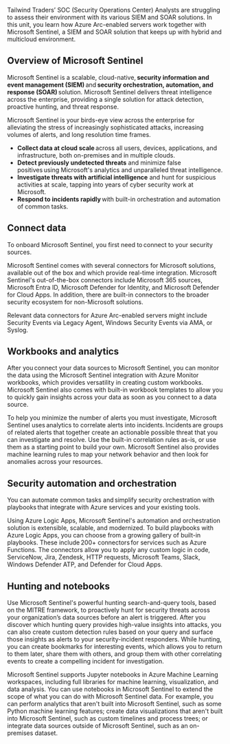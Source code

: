 Tailwind Traders’ SOC (Security Operations Center) Analysts are struggling to assess their environment with its various SIEM and SOAR solutions. In this unit, you learn how Azure Arc-enabled servers work together with Microsoft Sentinel, a SIEM and SOAR solution that keeps up with hybrid and multicloud environment.

## Overview of Microsoft Sentinel

Microsoft Sentinel is a scalable, cloud-native, **security information and event management (SIEM)** and **security orchestration, automation, and response (SOAR)** solution. Microsoft Sentinel delivers threat intelligence across the enterprise, providing a single solution for attack detection, proactive hunting, and threat response.

Microsoft Sentinel is your birds-eye view across the enterprise for alleviating the stress of increasingly sophisticated attacks, increasing volumes of alerts, and long resolution time frames.

- **Collect data at cloud scale** across all users, devices, applications, and infrastructure, both on-premises and in multiple clouds.
- **Detect previously undetected threats** and minimize false positives using Microsoft's analytics and unparalleled threat intelligence.
- **Investigate threats with artificial intelligence** and hunt for suspicious activities at scale, tapping into years of cyber security work at Microsoft.
- **Respond to incidents rapidly** with built-in orchestration and automation of common tasks.

## Connect data

To onboard Microsoft Sentinel, you first need to connect to your security sources.

Microsoft Sentinel comes with several connectors for Microsoft solutions, available out of the box and which provide real-time integration. Microsoft Sentinel's out-of-the-box connectors include Microsoft 365 sources, Microsoft Entra ID, Microsoft Defender for Identity, and Microsoft Defender for Cloud Apps. In addition, there are built-in connectors to the broader security ecosystem for non-Microsoft solutions.  

Relevant data connectors for Azure Arc-enabled servers might include Security Events via Legacy Agent, Windows Security Events via AMA, or Syslog.

## Workbooks and analytics

After you connect your data sources to Microsoft Sentinel, you can monitor the data using the Microsoft Sentinel integration with Azure Monitor workbooks, which provides versatility in creating custom workbooks. Microsoft Sentinel also comes with built-in workbook templates to allow you to quickly gain insights across your data as soon as you connect to a data source.

To help you minimize the number of alerts you must investigate, Microsoft Sentinel uses analytics to correlate alerts into incidents. Incidents are groups of related alerts that together create an actionable possible threat that you can investigate and resolve. Use the built-in correlation rules as-is, or use them as a starting point to build your own. Microsoft Sentinel also provides machine learning rules to map your network behavior and then look for anomalies across your resources.

## Security automation and orchestration

You can automate common tasks and simplify security orchestration with playbooks that integrate with Azure services and your existing tools.

Using Azure Logic Apps, Microsoft Sentinel's automation and orchestration solution is extensible, scalable, and modernized. To build playbooks with Azure Logic Apps, you can choose from a growing gallery of built-in playbooks. These include 200+ connectors for services such as Azure Functions. The connectors allow you to apply any custom logic in code, ServiceNow, Jira, Zendesk, HTTP requests, Microsoft Teams, Slack, Windows Defender ATP, and Defender for Cloud Apps.

## Hunting and notebooks

Use Microsoft Sentinel's powerful hunting search-and-query tools, based on the MITRE framework, to proactively hunt for security threats across your organization’s data sources before an alert is triggered. After you discover which hunting query provides high-value insights into attacks, you can also create custom detection rules based on your query and surface those insights as alerts to your security-incident responders. While hunting, you can create bookmarks for interesting events, which allows you to return to them later, share them with others, and group them with other correlating events to create a compelling incident for investigation.

Microsoft Sentinel supports Jupyter notebooks in Azure Machine Learning workspaces, including full libraries for machine learning, visualization, and data analysis. You can use notebooks in Microsoft Sentinel to extend the scope of what you can do with Microsoft Sentinel data. For example, you can perform analytics that aren't built into Microsoft Sentinel, such as some Python machine learning features; create data visualizations that aren't built into Microsoft Sentinel, such as custom timelines and process trees; or integrate data sources outside of Microsoft Sentinel, such as an on-premises dataset.
